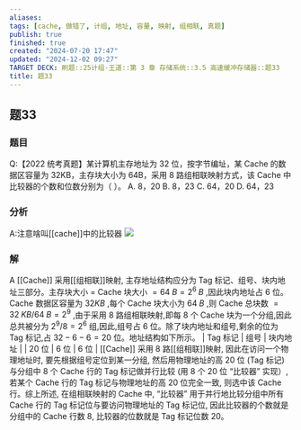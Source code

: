 ```yaml
---
aliases: 
tags: [cache, 做错了, 计组, 地址, 容量, 映射, 组相联, 真题]
publish: true
finished: true
created: "2024-07-20 17:47"
updated: "2024-12-02 09:27"
TARGET DECK: 刷题::25计组-王道::第 3 章 存储系统::3.5 高速缓冲存储器::题33
title: 题33
---
```

## 题33
### 题目
Q:【2022 统考真题】某计算机主存地址为 32 位，按字节编址，某 Cache 的数据区容量为 32KB，主存块大小为 64B，采用 8 路组相联映射方式，该 Cache 中比较器的个数和位数分别为（ ）。
A. 8，20
B. 8，23
C. 64，20
D. 64，23
### 分析
A:注意啥叫[[cache]]中的比较器
![](https://img.hwenyi.live/202408111930483.webp)
### 解
A
[[Cache]] 采用[[组相联]]映射, 主存地址结构应分为 Tag 标记、组号、块内地址三部分。主存块大小 = Cache 块大小 $= {64}\;B = {2}^{6}\;B$ ,因此块内地址占 6 位。Cache 数据区容量为 ${32}{KB}$ ,每个 Cache 块大小为 ${64}\;B$ ,则 Cache 总块数 $= {32}\;{KB}/{64}\;B = {2}^{9}$ ,由于采用 8 路组相联映射,即每 8 个 Cache 块为一个分组,因此总共被分为 ${2}^{9}/8 = {2}^{6}$ 组,因此,组号占 6 位。除了块内地址和组号,剩余的位为 Tag 标记,占 ${32} - 6 - 6 = {20}$ 位。地址结构如下所示。
| Tag 标记 | 组号 | 块内地址 |
| 20 位 | 6 位 | 6 位 |
[[Cache]] 采用 8 路[[组相联]]映射, 因此在访问一个物理地址时, 要先根据组号定位到某一分组, 然后用物理地址的高 20 位 (Tag 标记) 与分组中 8 个 Cache 行的 Tag 标记做并行比较 (用 8 个 20 位 “比较器” 实现）, 若某个 Cache 行的 Tag 标记与物理地址的高 20 位完全一致, 则选中该 Cache 行。综上所述, 在组相联映射的 Cache 中, “比较器” 用于并行地比较分组中所有 Cache 行的 Tag 标记位与要访问物理地址的 Tag 标记位, 因此比较器的个数就是分组中的 Cache 行数 8, 比较器的位数就是 Tag 标记位数 20。
<!--ID: 1723725340336-->

